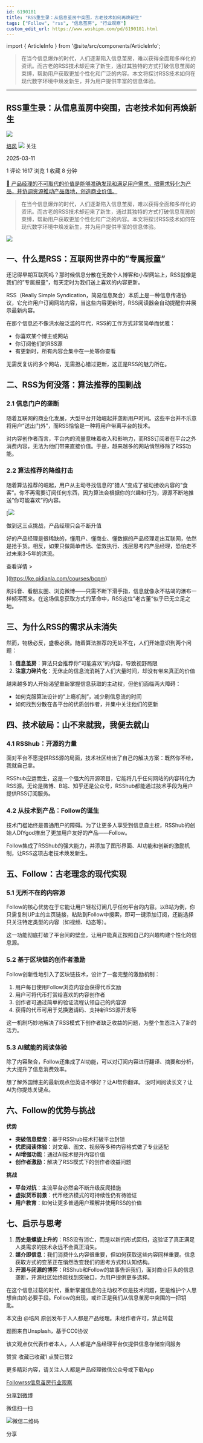 ```yaml
---
id: 6190181
title: "RSS重生录：从信息茧房中突围，古老技术如何再焕新生"
tags: ["Follow", "rss", "信息茧房", "行业观察"]
custom_edit_url: https://www.woshipm.com/pd/6190181.html
---
```

import { ArticleInfo } from '@site/src/components/ArticleInfo';

<ArticleInfo
    author="培风"
    authorLink="https://www.woshipm.com/u/1357146"
    published="2025-03-11"
    views={1617}
    comments={1}
    collects={1}
/>

> 在当今信息爆炸的时代，人们逐渐陷入信息茧房，难以获得全面和多样化的资讯。而古老的RSS技术却迎来了新生，通过其独特的方式打破信息茧房的束缚，帮助用户获取更加个性化和广泛的内容。本文将探讨RSS技术如何在现代数字环境中焕发新生，并为用户提供丰富的信息体验。

---

## RSS重生录：从信息茧房中突围，古老技术如何再焕新生

[![](https://static.woshipm.com/view/woshipm_api_def_20240406104346_6742.jpg?imageView2/1/w/72/h/72/q/100)](https://www.woshipm.com/u/1357146)

[培风](https://www.woshipm.com/u/1357146) ![](https://static.woshipm.com/tag/1101_1@2x.png) 关注

2025-03-11

1 评论 1617 浏览 1 收藏 8 分钟

[🔗 产品经理的不可取代的价值是能够准确发现和满足用户需求，把需求转化为产品，并协调资源推动产品落地，创造商业价值。](https://ke.qidianla.com/courses/90pm)

> 在当今信息爆炸的时代，人们逐渐陷入信息茧房，难以获得全面和多样化的资讯。而古老的RSS技术却迎来了新生，通过其独特的方式打破信息茧房的束缚，帮助用户获取更加个性化和广泛的内容。本文将探讨RSS技术如何在现代数字环境中焕发新生，并为用户提供丰富的信息体验。

![](https://image.woshipm.com/2023/04/13/6ffc47c2-d9de-11ed-9d2f-00163e0b5ff3.jpg)

## 一、什么是RSS：互联网世界中的”专属报童”

还记得早期互联网吗？那时候信息分散在无数个人博客和小型网站上，RSS就像是我们的”专属报童”，每天定时为我们送上喜欢的内容更新。

RSS（Really Simple Syndication，简易信息聚合）本质上是一种信息传递协议，它允许用户订阅网站内容，当这些内容更新时，RSS阅读器会自动提醒你并展示最新内容。

在那个信息还不像洪水般泛滥的年代，RSS的工作方式非常简单而优雅：

*   你喜欢某个博主或网站
*   你订阅他们的RSS源
*   有更新时，所有内容会集中在一处等你查看

无需反复访问多个网站，无需担心错过更新，这正是RSS的魅力所在。

## 二、RSS为何没落：算法推荐的围剿战

### 2.1 信息门户的垄断

随着互联网的商业化发展，大型平台开始崛起并垄断用户时间。这些平台并不乐意将用户”送出门外”，而RSS恰恰是一种将用户带离平台的技术。

对内容创作者而言，平台内的流量意味着收入和影响力，而RSS订阅者在平台之外消费内容，无法为他们带来直接价值。于是，越来越多的网站悄然移除了RSS功能。

### 2.2 算法推荐的降维打击

随着算法推荐的崛起，用户从主动寻找信息的”猎人”变成了被动接收内容的”食客”。你不再需要订阅任何东西，因为算法会根据你的兴趣和行为，源源不断地推送”你可能喜欢”的内容。

[![](https://image.woshipm.com/2023/07/27/1788a218-2c7f-11ee-b91f-00163e0b5ff3.png)

做到这三点挑战，产品经理只会不断升值

好的产品经理是很稀缺的，懂用户、懂商业、懂数据的产品经理走出互联网，依然是抢手货。相反，如果只做简单传话、低效执行、浅层思考的产品经理，恐怕走不过未来3-5年的洪流。

查看详情 >

](https://ke.qidianla.com/courses/bcpm)

刷抖音、看朋友圈、浏览微博——只需不断下滑手指，信息就像永不枯竭的瀑布一样倾泻而来。在这场信息获取方式的革命中，RSS这位”老古董”似乎已无立足之地。

## 三、为什么RSS的需求从未消失

然而，物极必反，盛极必衰。随着算法推荐的无处不在，人们开始意识到两个问题：

1.  **信息茧房**：算法只会推荐你”可能喜欢”的内容，导致视野局限
2.  **注意力碎片化**：无休止的信息流消耗了人们大量时间，却没有带来真正的价值

越来越多的人开始渴望重新掌握信息获取的主动权，但他们面临两大障碍：

*   如何克服算法设计的”上瘾机制”，减少刷信息流的时间
*   如何找到分散在各平台的优质创作者，并集中关注他们的更新

## 四、技术破局：山不来就我，我便去就山

### 4.1 RSShub：开源的力量

面对平台不愿提供RSS源的局面，技术社区给出了自己的解决方案：既然你不给，我就自己拿。

RSShub应运而生，这是一个强大的开源项目，它能将几乎任何网站的内容转化为RSS源。无论是微博、B站、知乎还是公众号，RSShub都能通过技术手段为用户提供RSS订阅服务。

### 4.2 从技术到产品：Follow的诞生

技术门槛始终是普通用户的障碍。为了让更多人享受到信息自主权，RSShub的创始人DIYgod推出了更加用户友好的产品——Follow。

Follow集成了RSShub的强大能力，并添加了图形界面、AI功能和创新的激励机制，让RSS这项古老技术焕发新生。

## 五、Follow：古老理念的现代实现

### 5.1 无所不在的内容源

Follow的核心优势在于它能让用户轻松订阅几乎任何平台的内容。以B站为例，你只需复制UP主的主页链接，粘贴到Follow中搜索，即可一键添加订阅，还能选择只关注特定类型的内容（如视频、动态等）。

这一功能彻底打破了平台间的壁垒，让用户能真正按照自己的兴趣构建个性化的信息源。

### 5.2 基于区块链的创作者激励

Follow创新性地引入了区块链技术，设计了一套完整的激励机制：

1.  用户每日使用Follow浏览内容会获得代币奖励
2.  用户可将代币打赏给喜欢的内容创作者
3.  创作者可通过简单的验证流程认领自己的内容源
4.  获得的代币可用于兑换邀请码、支持新RSS源开发等

这一机制巧妙地解决了RSS模式下创作者缺乏收益的问题，为整个生态注入了新的活力。

### 5.3 AI赋能的阅读体验

除了内容聚合，Follow还集成了AI功能，可以对订阅内容进行翻译、摘要和分析，大大提升了信息消费效率。

想了解外国博主的最新观点但英语不够好？让AI帮你翻译。 没时间阅读长文？让AI为你提炼关键点。

## 六、Follow的优势与挑战

**优势**

*   **突破信息壁垒**：基于RSShub技术打破平台封锁
*   **优质阅读体验**：对文章、图文、视频等多种内容格式做了专业适配
*   **AI增强功能**：通过AI技术提升内容价值
*   **创作者激励**：解决了RSS模式下的创作者收益问题

**挑战**

*   **平台对抗**：主流平台必然会不断升级反爬措施
*   **虚拟货币前景**：代币经济模式的可持续性仍有待验证
*   **用户教育**：如何让更多普通用户理解并使用RSS的价值

## 七、启示与思考

1.  **历史是螺旋上升的**：RSS没有消亡，而是以新的形式回归，这验证了真正满足人类需求的技术永远不会真正消失。
2.  **媒介即信息**：我们消费什么内容很重要，但如何获取这些内容同样重要。信息获取方式的变革正在悄然改变我们的思考方式和认知结构。
3.  **开源与闭源的博弈**：RSShub和Follow的故事告诉我们，面对商业巨头的信息垄断，开源社区始终能找到突破口，为用户提供更多选择。

在这个信息过载的时代，重新掌握信息的主动权不仅是技术问题，更是维护个人思想自由的必要手段。Follow的出现，或许正是我们从信息茧房中突围的一把钥匙。

本文由 @培风 原创发布于人人都是产品经理。未经作者许可，禁止转载

题图来自Unsplash，基于CC0协议

该文观点仅代表作者本人，人人都是产品经理平台仅提供信息存储空间服务

赞赏 收藏已收藏1 点赞已赞2

更多精彩内容，请关注人人都是产品经理微信公众号或下载App

[Follow](https://www.woshipm.com/tag/follow)[rss](https://www.woshipm.com/tag/rss)[信息茧房](https://www.woshipm.com/tag/%e4%bf%a1%e6%81%af%e8%8c%a7%e6%88%bf)[行业观察](https://www.woshipm.com/tag/%e8%a1%8c%e4%b8%9a%e8%a7%82%e5%af%9f)

[分享到微博](https://service.weibo.com/share/share.php?appkey=2775287854&title=RSS重生录：从信息茧房中突围，古老技术如何再焕新生&url=https://www.woshipm.com/pd/6190181.html&pic=https://image.woshipm.com/2023/04/13/6ffc47c2-d9de-11ed-9d2f-00163e0b5ff3.jpg)

微信扫一扫

![微信二维码](https://api.pwmqr.com/qrcode/create/?url=https://www.woshipm.com/pd/6190181.html)

分享